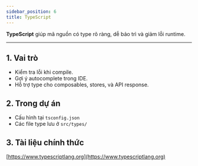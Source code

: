 ```yaml
---
sidebar_position: 6
title: TypeScript
---
```


**TypeScript** giúp mã nguồn có type rõ ràng, dễ bảo trì và giảm lỗi runtime.

---

## 1. Vai trò

- Kiểm tra lỗi khi compile.
- Gợi ý autocomplete trong IDE.
- Hỗ trợ type cho composables, stores, và API response.

## 2. Trong dự án

- Cấu hình tại `tsconfig.json`
- Các file type lưu ở `src/types/`

## 3. Tài liệu chính thức

[https://www.typescriptlang.org](https://www.typescriptlang.org)
